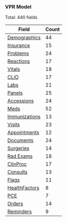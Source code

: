 ### VPR Model
Total: 440 fields

Field | Count
---- | ----
[Demographics](https://github.com/vistadataproject/documents/blob/master/artifacts/vpr/csv/demographics.csv) | 44
[Insurance](https://github.com/vistadataproject/documents/blob/master/artifacts/vpr/csv/insurance.csv) | 15
[Problems](https://github.com/vistadataproject/documents/blob/master/artifacts/vpr/csv/problems.csv) |  24
[Reactions](https://github.com/vistadataproject/documents/blob/master/artifacts/vpr/csv/reactions.csv) | 17
[Vitals](https://github.com/vistadataproject/documents/blob/master/artifacts/vpr/csv/visits.csv) | 18
[CLiO](https://github.com/vistadataproject/documents/blob/master/artifacts/vpr/csv/clio.csv) | 17
[Labs](https://github.com/vistadataproject/documents/blob/master/artifacts/vpr/csv/labs.csv) | 21
[Panels](https://github.com/vistadataproject/documents/blob/master/artifacts/vpr/csv/panels.csv) | 25
[Accessions](https://github.com/vistadataproject/documents/blob/master/artifacts/vpr/csv/accessions.csv) | 24
[Meds](https://github.com/vistadataproject/documents/blob/master/artifacts/vpr/csv/medications.csv) | 52
[Immunizations](https://github.com/vistadataproject/documents/blob/master/artifacts/vpr/csv/immunizations.csv ) | 13
[Visits]( https://github.com/vistadataproject/documents/blob/master/artifacts/vpr/csv/visits.csv) | 23
[Appointments](https://github.com/vistadataproject/documents/blob/master/artifacts/vpr/csv/appointments.csv ) | 12
[Documents](https://github.com/vistadataproject/documents/blob/master/artifacts/vpr/csv/documents.csv ) | 24
[Surgeries](https://github.com/vistadataproject/documents/blob/master/artifacts/vpr/csv/surgeries.csv ) | 14
[Rad Exams](https://github.com/vistadataproject/documents/blob/master/artifacts/vpr/csv/rad_exams.csv ) | 18
[ClinProc](https://github.com/vistadataproject/documents/blob/master/artifacts/vpr/csv/clin_proc.csv) | 17
[Consults](https://github.com/vistadataproject/documents/blob/master/artifacts/vpr/csv/consults.csv) |  13
[Flags](https://github.com/vistadataproject/documents/blob/master/artifacts/vpr/csv/flags.csv) | 11
[HealthFactors](https://github.com/vistadataproject/documents/blob/master/artifacts/vpr/csv/health_factors.csv) | 8
[PCE](https://github.com/vistadataproject/documents/blob/master/artifacts/vpr/csv/PCE.csv ) | 7
[Orders](https://github.com/vistadataproject/documents/blob/master/artifacts/vpr/csv/orders.csv ) | 14
[Reminders](https://github.com/vistadataproject/documents/blob/master/artifacts/vpr/csv/reminders.csv ) | 9

